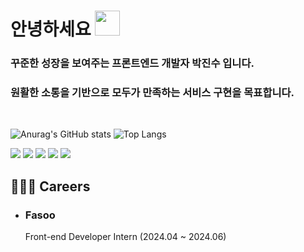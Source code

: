 <h1>안녕하세요 <img src="https://media.giphy.com/media/igPDtkfSJZMFwE0LP8/giphy.gif" width="40" /></h1>

### 꾸준한 성장을 보여주는 프론트엔드 개발자 박진수 입니다.

### 원활한 소통을 기반으로 모두가 만족하는 서비스 구현을 목표합니다.

<br>

![Anurag's GitHub stats](https://github-readme-stats.vercel.app/api?username=jinsupark4255&show_icons=true&theme=dark)
![Top Langs](https://github-readme-stats.vercel.app/api/top-langs/?username=jinsupark4255&layout=compact&theme=dark)


<img
    src="https://img.shields.io/badge/HTML-E34F26?style=flat&logo=HTML5&logoColor=white"
  />
  <img
    src="https://img.shields.io/badge/CSS-1572B6?style=flat&logo=CSS3&logoColor=white"
  />
  <img
    src="https://img.shields.io/badge/JavaScript-F7DF1E?style=flat&logo=JavaScript&logoColor=white"
  />
   <img
    src="https://img.shields.io/badge/TypeScript-3178C6?style=flat&logo=TypeScript&logoColor=white"
  />
    <img
    src="https://img.shields.io/badge/React-61DAFB?style=flat&logo=React&logoColor=white"
  />
 
## 👨🏻‍💻 Careers

- ### Fasoo
  Front-end Developer Intern (2024.04 ~ 2024.06)
